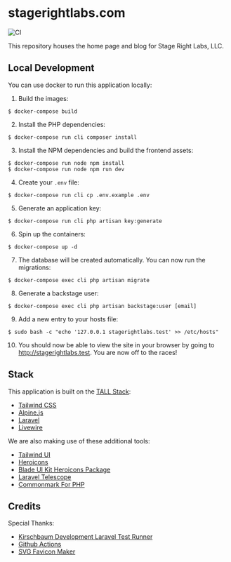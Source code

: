 # stagerightlabs.com

![CI](https://github.com/stagerightlabs/stagerightlabs.com/workflows/CI/badge.svg)

This repository houses the home page and blog for Stage Right Labs, LLC.

## Local Development

You can use docker to run this application locally:

1. Build the images:

```
$ docker-compose build
```

2. Install the PHP dependencies:

```
$ docker-compose run cli composer install
```

3. Install the NPM dependencies and build the frontend assets:

```
$ docker-compose run node npm install
$ docker-compose run node npm run dev
```

4. Create your `.env` file:

```
$ docker-compose run cli cp .env.example .env
```

5. Generate an application key:

```
$ docker-compose run cli php artisan key:generate
```

6. Spin up the containers:

```
$ docker-compose up -d
```

7. The database will be created automatically. You can now run the migrations:

```
$ docker-compose exec cli php artisan migrate
```

8. Generate a backstage user:

```
$ docker-compose exec cli php artisan backstage:user [email]
```

9. Add a new entry to your hosts file:

```
$ sudo bash -c "echo '127.0.0.1 stagerightlabs.test' >> /etc/hosts"
```

10.  You should now be able to view the site in your browser by going to http://stagerightlabs.test. You are now off to the races!

## Stack

This application is built on the [TALL Stack](https://tallstack.dev/):

- [Tailwind CSS](https://tailwindcss.com/)
- [Alpine.js](https://github.com/alpinejs/alpine)
- [Laravel](https://laravel.com/)
- [Livewire](https://laravel-livewire.com/)

We are also making use of these additional tools:

- [Tailwind UI](tailwindui.com/)
- [Heroicons](https://heroicons.com/)
- [Blade UI Kit Heroicons Package](https://blade-ui-kit.com/blade-icons)
- [Laravel Telescope](https://laravel.com/docs/8.x/telescope)
- [Commonmark For PHP](https://commonmark.thephpleague.com/)

## Credits

Special Thanks:

- [Kirschbaum Development Laravel Test Runner](https://kirschbaumdevelopment.com/insights/laravel-github-actions)
- [Github Actions](https://docs.github.com/en/free-pro-team@latest/actions)
- [SVG Favicon Maker](https://formito.com/tools/favicon)
